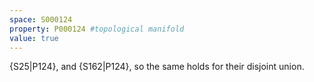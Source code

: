 ```yaml
---
space: S000124
property: P000124 #topological manifold
value: true
---
```


{S25|P124}, and {S162|P124}, so the same holds for their disjoint union.
